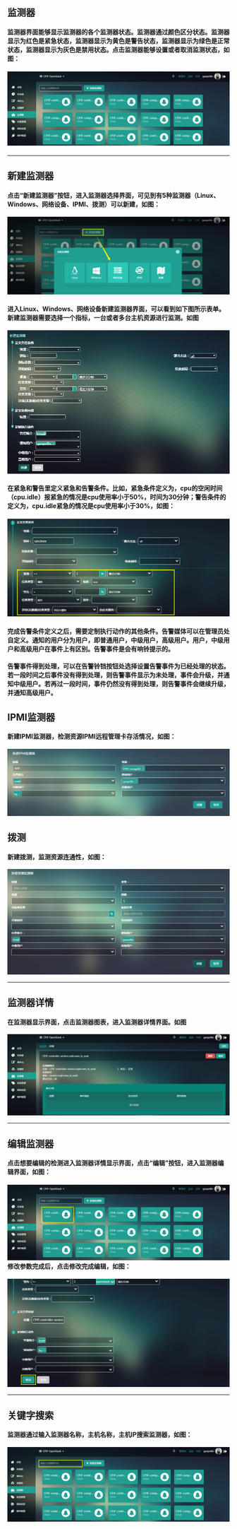 ## 监测器

#### 监测器界面能够显示监测器的各个监测器状态。监测器通过颜色区分状态。监测器显示为红色是紧急状态，监测器显示为黄色是警告状态，监测器显示为绿色是正常状态，监测器显示为灰色是禁用状态。点击监测器能够设置或者取消监测状态，如图：

#### ![](/assets/监测器.png)

---

## 新建监测器

#### 点击“新建监测器”按钮，进入监测器选择界面，可见到有5种监测器（Linux、Windows、网络设备、IPMI、拨测）可以新建，如图：

![](/assets/新建监测器.png)

#### 进入Linux、Windows、网络设备新建监测器界面，可以看到如下图所示表单。新建监测器需要选择一个指标，一台或者多台主机资源进行监测。如图

![](/assets/新建监测器1.png)

#### 在紧急和警告里定义紧急和告警条件。比如，紧急条件定义为，cpu的空闲时间（cpu.idle）报紧急的情况是cpu使用率小于50%，时间为30分钟；警告条件的定义为，cpu.idle紧急的情况是cpu使用率小于30%，如图：

#### ![](/assets/新建监测器3.png)

#### 完成告警条件定义之后，需要定制执行动作的其他条件。告警媒体可以在管理员处自定义。通知的用户分为用户，即普通用户，中级用户，高级用户。用户，中级用户和高级用户在事件上有区别。告警事件是会有响铃提示的。

#### 告警事件得到处理，可以在告警铃铛按钮处选择设置告警事件为已经处理的状态。若一段时间之后事件没有得到处理，则告警事件显示为未处理，事件会升级，并通知中级用户。若再过一段时间，事件仍然没有得到处理，则告警事件会继续升级，并通知高级用户。

## IPMI监测器

#### 新建IPMI监测器，检测资源IPMI远程管理卡存活情况，如图：

![](/assets/IPMI监测器.png)

## 拨测

#### 新建拨测，监测资源连通性，如图：

![](/assets/拨测检测.png)

---

## 监测器详情

#### 在监测器显示界面，点击监测器图表，进入监测器详情界面。如图

![](/assets/监测器详情.png)

---

## 编辑监测器

#### 点击想要编辑的检测进入监测器详情显示界面，点击“编辑”按钮，进入监测器编辑界面，如图：

#### ![](/assets/编辑监测器.png)修改参数完成后，点击修改完成编辑，如图：

![](/assets/编辑监测器3.jpg)

---

## 关键字搜索

#### 监测器通过输入监测器名称，主机名称，主机IP搜索监测器，如图：

![](/assets/检测器搜索.png)



















